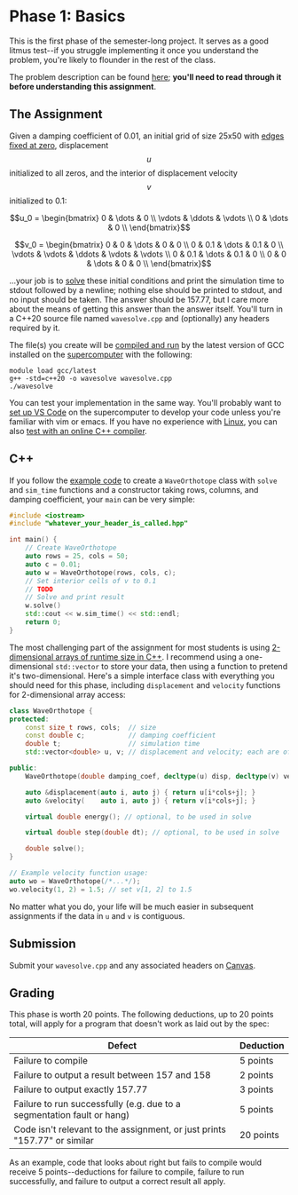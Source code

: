 ---
---

# Phase 1: Basics

This is the first phase of the semester-long project. It serves as a good litmus test--if you struggle implementing it once you understand the problem, you're likely to flounder in the rest of the class.

The problem description can be found [here](overview.md); **you'll need to read through it before understanding this assignment**.



## The Assignment

Given a damping coefficient of 0.01, an initial grid of size 25x50 with [edges fixed at zero](https://en.wikipedia.org/wiki/Dirichlet_boundary_condition), displacement $$u$$ initialized to all zeros, and the interior of displacement velocity $$v$$ initialized to 0.1:

$$u_0 = \begin{bmatrix}
    0      & \dots  & 0      \\
    \vdots & \ddots & \vdots \\
    0      & \dots  & 0      \\
\end{bmatrix}$$

$$v_0 = \begin{bmatrix}
    0      & 0      & \dots  & 0      & 0      \\
    0      & 0.1    & \dots  & 0.1    & 0      \\
    \vdots & \vdots & \ddots & \vdots & \vdots \\
    0      & 0.1    & \dots  & 0.1    & 0      \\
    0      & 0      & \dots  & 0      & 0      \\
\end{bmatrix}$$

...your job is to [solve](overview.md#running-the-simulation) these initial conditions and print the simulation time to stdout followed by a newline; nothing else should be printed to stdout, and no input should be taken. The answer should be 157.77, but I care more about the means of getting this answer than the answer itself. You'll turn in a C++20 source file named `wavesolve.cpp` and (optionally) any headers required by it.

The file(s) you create will be [compiled and run](../resources.md#compilation) by the latest version of GCC installed on the [supercomputer](../assignments/get-account.md) with the following:

```shell
module load gcc/latest
g++ -std=c++20 -o wavesolve wavesolve.cpp
./wavesolve
```

You can test your implementation in the same way. You'll probably want to [set up VS Code](../resources.md#programming) on the supercomputer to develop your code unless you're familiar with vim or emacs. If you have no experience with [Linux](../lessons/2-linux.md), you can also [test with an online C++ compiler](../resources.md#compilation).



## C++

If you follow the [example code](https://github.com/BYUHPC/sci-comp-course-example-cxx/blob/main/src/MountainRange.hpp) to create a `WaveOrthotope` class with `solve` and `sim_time` functions and a constructor taking rows, columns, and damping coefficient, your `main` can be very simple:

```c++
#include <iostream>
#include "whatever_your_header_is_called.hpp"

int main() {
    // Create WaveOrthotope
    auto rows = 25, cols = 50;
    auto c = 0.01;
    auto w = WaveOrthotope(rows, cols, c);
    // Set interior cells of v to 0.1
    // TODO
    // Solve and print result
    w.solve()
    std::cout << w.sim_time() << std::endl;
    return 0;
}
```

The most challenging part of the assignment for most students is using [2-dimensional arrays of runtime size in C++](https://stackoverflow.com/a/32279494). I recommend using a one-dimensional `std::vector` to store your data, then using a function to pretend it's two-dimensional. Here's a simple interface class with everything you should need for this phase, including `displacement` and `velocity` functions for 2-dimensional array access:

```c++
class WaveOrthotope {
protected:
    const size_t rows, cols;  // size
    const double c;           // damping coefficient
    double t;                 // simulation time
    std::vector<double> u, v; // displacement and velocity; each are of size rows*cols

public:
    WaveOrthotope(double damping_coef, decltype(u) disp, decltype(v) vel);

    auto &displacement(auto i, auto j) { return u[i*cols+j]; }
    auto &velocity(    auto i, auto j) { return v[i*cols+j]; }

    virtual double energy(); // optional, to be used in solve

    virtual double step(double dt); // optional, to be used in solve

    double solve();
}

// Example velocity function usage:
auto wo = WaveOrthotope(/*...*/);
wo.velocity(1, 2) = 1.5; // set v[1, 2] to 1.5
```

No matter what you do, your life will be much easier in subsequent assignments if the data in `u` and `v` is contiguous.



## Submission

Submit your `wavesolve.cpp` and any associated headers on [Canvas](https://byu.instructure.com/courses/25261/assignments/810940).



## Grading

This phase is worth 20 points. The following deductions, up to 20 points total, will apply for a program that doesn't work as laid out by the spec:

| Defect | Deduction |
| --- | --- |
| Failure to compile | 5 points |
| Failure to output a result between 157 and 158 | 2 points |
| Failure to output exactly 157.77 | 3 points |
| Failure to run successfully (e.g. due to a segmentation fault or hang) | 5 points |
| Code isn't relevant to the assignment, or just prints "157.77" or similar | 20 points |

As an example, code that looks about right but fails to compile would receive 5 points--deductions for failure to compile, failure to run successfully, and failure to output a correct result all apply.
